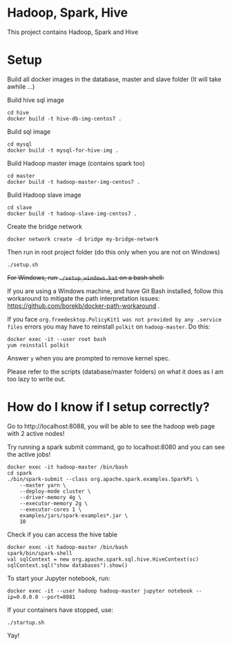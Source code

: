 # Hadoop, Spark, Hive
This project contains Hadoop, Spark and Hive

# Setup
Build all docker images in the database, master and slave folder
(It will take awhile ...)

Build hive sql image
```
cd hive
docker build -t hive-db-img-centos7 .
```
Build sql image
```
cd mysql
docker build -t mysql-for-hive-img .
```

Build Hadoop master image (contains spark too)
```
cd master
docker build -t hadoop-master-img-centos7 .
```

Build Hadoop slave image
```
cd slave
docker build -t hadoop-slave-img-centos7 .
```

Create the bridge network
```
docker network create -d bridge my-bridge-network
```

Then run in root project folder (do this only when you are not on Windows)
```
./setup.sh
```

~~For Windows, run `./setup_windows.bat` on a bash shell:~~

If you are using a Windows machine, and have Git Bash installed, follow this workaround to mitigate the path interpretation issues: https://github.com/borekb/docker-path-workaround .

If you face `org.freedesktop.PolicyKit1 was not provided by any .service files` errors you may have to reinstall `polkit` on `hadoop-master`. Do this:

```
docker exec -it --user root bash
yum reinstall polkit
```

Answer `y` when you are prompted to remove kernel spec.

Please refer to the scripts (database/master folders) on what it does as I am too lazy to write out.

# How do I know if I setup correctly?

Go to http://localhost:8088, you will be able to see the hadoop web page with 2 active nodes!

Try running a spark submit command, go to localhost:8080 and you can see the active jobs!

```
docker exec -it hadoop-master /bin/bash
cd spark
./bin/spark-submit --class org.apache.spark.examples.SparkPi \
    --master yarn \
    --deploy-mode cluster \
    --driver-memory 4g \
    --executor-memory 2g \
    --executor-cores 1 \
    examples/jars/spark-examples*.jar \
    10
```

Check if you can access the hive table

```
docker exec -it hadoop-master /bin/bash
spark/bin/spark-shell
val sqlContext = new org.apache.spark.sql.hive.HiveContext(sc)
sqlContext.sql("show databases").show()
```

To start your Jupyter notebook, run:

```
docker exec -it --user hadoop hadoop-master jupyter notebook --ip=0.0.0.0 --port=8081
```

If your containers have stopped, use:

```
./startup.sh
```

Yay!
